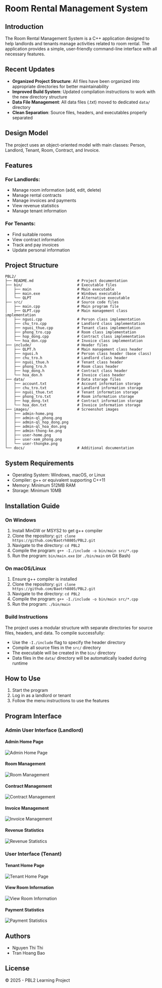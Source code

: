 # Room Rental Management System

## Introduction
The Room Rental Management System is a C++ application designed to help landlords and tenants manage activities related to room rental. The application provides a simple, user-friendly command-line interface with all necessary features.

## Recent Updates
- **Organized Project Structure**: All files have been organized into appropriate directories for better maintainability
- **Improved Build System**: Updated compilation instructions to work with the new directory structure
- **Data File Management**: All data files (.txt) moved to dedicated `data/` directory
- **Clean Separation**: Source files, headers, and executables properly separated

## Design Model
The project uses an object-oriented model with main classes: Person, Landlord, Tenant, Room, Contract, and Invoice.

## Features

### For Landlords:
- Manage room information (add, edit, delete)
- Manage rental contracts
- Manage invoices and payments
- View revenue statistics
- Manage tenant information

### For Tenants:
- Find suitable rooms
- View contract information
- Track and pay invoices
- Update personal information

## Project Structure

```
PBL2/
├── README.md                    # Project documentation
├── bin/                         # Executable files
│   ├── main                     # Main executable
│   ├── main.exe                 # Windows executable
│   └── QLPT                     # Alternative executable
├── src/                         # Source code files
│   ├── main.cpp                 # Main program file
│   ├── QLPT.cpp                 # Main management class implementation
│   ├── nguoi.cpp                # Person class implementation
│   ├── chu_tro.cpp              # Landlord class implementation
│   ├── nguoi_thue.cpp           # Tenant class implementation
│   ├── phong_tro.cpp            # Room class implementation
│   ├── hop_dong.cpp             # Contract class implementation
│   └── hoa_don.cpp              # Invoice class implementation
├── include/                     # Header files
│   ├── QLPT.h                   # Main management class header
│   ├── nguoi.h                  # Person class header (base class)
│   ├── chu_tro.h                # Landlord class header
│   ├── nguoi_thue.h             # Tenant class header
│   ├── phong_tro.h              # Room class header
│   ├── hop_dong.h               # Contract class header
│   └── hoa_don.h                # Invoice class header
├── data/                        # Data storage files
│   ├── account.txt              # Account information storage
│   ├── chu_tro.txt              # Landlord information storage
│   ├── nguoi_thue.txt           # Tenant information storage
│   ├── phong_tro.txt            # Room information storage
│   ├── hop_dong.txt             # Contract information storage
│   └── hoa_don.txt              # Invoice information storage
├── images/                      # Screenshot images
│   ├── admin-home.png
│   ├── admin-ql_phong.png
│   ├── admin-ql_hop_dong.png
│   ├── admin-ql_hoa_don.png
│   ├── admin-thong-ke.png
│   ├── user-home.png
│   ├── user-xem_phong.png
│   └── user-thongke.png
└── docs/                        # Additional documentation
```

## System Requirements
- Operating System: Windows, macOS, or Linux
- Compiler: g++ or equivalent supporting C++11
- Memory: Minimum 512MB RAM
- Storage: Minimum 10MB

## Installation Guide

### On Windows
1. Install MinGW or MSYS2 to get g++ compiler
2. Clone the repository: `git clone https://github.com/Baotrh8805/PBL2.git`
3. Navigate to the directory: `cd PBL2`
4. Compile the program: `g++ -I./include -o bin/main src/*.cpp`
5. Run the program: `bin/main.exe` (or `./bin/main` on Git Bash)

### On macOS/Linux
1. Ensure g++ compiler is installed
2. Clone the repository: `git clone https://github.com/Baotrh8805/PBL2.git`
3. Navigate to the directory: `cd PBL2`
4. Compile the program: `g++ -I./include -o bin/main src/*.cpp`
5. Run the program: `./bin/main`

### Build Instructions
The project uses a modular structure with separate directories for source files, headers, and data. 
To compile successfully:
- Use the `-I./include` flag to specify the header directory
- Compile all source files in the `src/` directory
- The executable will be created in the `bin/` directory
- Data files in the `data/` directory will be automatically loaded during runtime

## How to Use
1. Start the program
2. Log in as a landlord or tenant
3. Follow the menu instructions to use the features

## Program Interface

### Admin User Interface (Landlord)

#### Admin Home Page
![Admin Home Page](images/admin-home.png)

#### Room Management
![Room Management](images/admin-ql_phong.png)

#### Contract Management
![Contract Management](images/admin-ql_hop_dong.png)

#### Invoice Management
![Invoice Management](images/admin-ql_hoa_don.png)

#### Revenue Statistics
![Revenue Statistics](images/admin-thong-ke.png)

### User Interface (Tenant)

#### Tenant Home Page
![Tenant Home Page](images/user-home.png)

#### View Room Information
![View Room Information](images/user-xem_phong.png)

#### Payment Statistics
![Payment Statistics](images/user-thongke.png)

## Authors
- Nguyen Thi Thi
- Tran Hoang Bao

## License
© 2025 - PBL2 Learning Project
